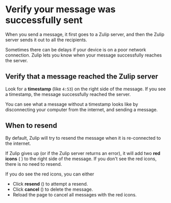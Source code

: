 # Verify your message was successfully sent

When you send a message, it first goes to a Zulip server, and then the Zulip
server sends it out to all the recipients.

Sometimes there can be delays if your device is on a poor network
connection. Zulip lets you know when your message successfully reaches the
server.

## Verify that a message reached the Zulip server

Look for a **timestamp** (like `4:53`) on the right side of the message. If
you see a timestamp, the message successfully reached the server.

You can see what a message without a timestamp looks like by disconnecting
your computer from the internet, and sending a message.

## When to resend

By default, Zulip will try to resend the message when it is re-connected to
the internet.

If Zulip gives up (or if the Zulip server returns an error), it will
add two **red icons** (<i class="fa fa-refresh" style="color: red;"></i> <i
class="fa fa-times-circle" style="color: red;"></i>) to the right side of
the message. If you don't see the red icons, there is no need to resend.

If you do see the red icons, you can either

* Click **resend** (<i class="fa fa-refresh" style="color: red;"></i>)
  to attempt a resend.
* Click **cancel** (<i class="fa fa-times-circle" style="color: red;"></i>)
  to delete the message.
* Reload the page to cancel all messages with the red icons.
